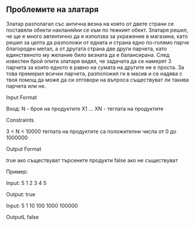## Проблемите на златаря

Златар разполагал със антична везна на която от двете страни се поставяли обекти накланяйки се към по тежкият обект. Златаря решил, че ще е много автентично да я използва за укражение в магазина, като решил за целта да разположи от едната и страна едно по-голямо парче благороден метал, а от другата страна две други парчета, като единственото му желание било везната да е балансирана. След известен брой опити златаря видял, че задачата да се намерят 3 парчета за които едното е равно на сумата на другите не е проста. За това премерил всички парчета, разположил ги в масив и се надява с твоя помощ да може да си отговори на въпроса съществуват ли такива парчета или не.

Input Format

Вход: N - броя на продуктите X1 ... XN - теглата на продуктите

Constraints

3 < N < 10000 теглата на продуктите са положителни числа от 0 до 1000000

Output Format

true ако съществуват търсените продукти false ако не съществуват

Пример:

Input: 5 1 2 3 4 5

Output: true

Input: 5 1 10 100 1000 100000

OutputL false
